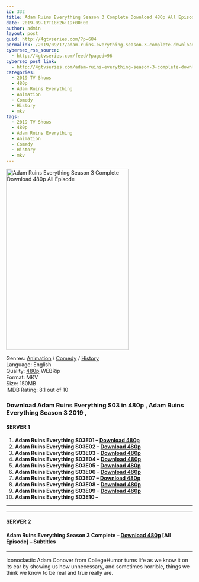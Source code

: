 ```yaml
---
id: 332
title: Adam Ruins Everything Season 3 Complete Download 480p All Episode
date: 2019-09-17T18:26:19+00:00
author: admin
layout: post
guid: http://4gtvseries.com/?p=684
permalink: /2019/09/17/adam-ruins-everything-season-3-complete-download-480p-all-episode-3/
cyberseo_rss_source:
  - http://4gtvseries.com/feed/?paged=96
cyberseo_post_link:
  - http://4gtvseries.com/adam-ruins-everything-season-3-complete-download-480p-all-episode/
categories:
  - 2019 TV Shows
  - 480p
  - Adam Ruins Everything
  - Animation
  - Comedy
  - History
  - mkv
tags:
  - 2019 TV Shows
  - 480p
  - Adam Ruins Everything
  - Animation
  - Comedy
  - History
  - mkv
---
```

<img loading="lazy" class="aligncenter" src="https://2.bp.blogspot.com/-QtfK0DH_9Nc/XYEelQgNDFI/AAAAAAAABtI/qi_nGEOHd80TaKCYGs9L7-C9B4Je6uEcQCK4BGAYYCw/s1600/Adam%2BRuins%2BEverything%2BSeason%2B3.jpg" alt="Adam Ruins Everything Season 3 Complete Download 480p All Episode" width="330" height="488" />

Genres: <a href="http://4gtvseries.com/tag/animation/" data-wpel-link="internal">Animation</a> / <a href="http://4gtvseries.com/tag/comedy/" data-wpel-link="internal">Comedy</a> / <a href="http://4gtvseries.com/tag/history/" data-wpel-link="internal">History</a>  
Language: English  
Quality:&nbsp;<a href="http://4gtvseries.com/tag/480p/" data-wpel-link="internal">480p</a> WEBRip  
Format: MKV  
Size: 150MB  
IMDB Rating: 8.1 out of 10

### **Download Adam Ruins Everything S03 in 480p , Adam Ruins Everything Season 3 2019 ,&nbsp;**

#### <span><strong>SERVER 1</strong></span>

  1. **Adam Ruins Everything S03E01 – <a href="http://slink.dl480p.xyz/7I99hLkh" data-wpel-link="external" target="_blank" rel="nofollow external noopener noreferrer" class="wpel-icon-left"><i class="wpel-icon fa fa-download" aria-hidden="true"></i>Download 480p</a>**
  2. **Adam Ruins Everything S03E02 – <a href="http://slink.dl480p.xyz/vUDki9" data-wpel-link="external" target="_blank" rel="nofollow external noopener noreferrer" class="wpel-icon-left"><i class="wpel-icon fa fa-download" aria-hidden="true"></i>Download 480p</a>**
  3. **Adam Ruins Everything S03E03 – <a href="http://slink.dl480p.xyz/WZbAV" data-wpel-link="external" target="_blank" rel="nofollow external noopener noreferrer" class="wpel-icon-left"><i class="wpel-icon fa fa-download" aria-hidden="true"></i>Download 480p</a>**
  4. **Adam Ruins Everything S03E04 – <a href="http://slink.dl480p.xyz/fVNTMa" data-wpel-link="external" target="_blank" rel="nofollow external noopener noreferrer" class="wpel-icon-left"><i class="wpel-icon fa fa-download" aria-hidden="true"></i>Download 480p</a>**
  5. **Adam Ruins Everything S03E05 – <a href="http://slink.dl480p.xyz/bKds" data-wpel-link="external" target="_blank" rel="nofollow external noopener noreferrer" class="wpel-icon-left"><i class="wpel-icon fa fa-download" aria-hidden="true"></i>Download 480p</a>**
  6. **Adam Ruins Everything S03E06 – <a href="http://slink.dl480p.xyz/xFPGoR" data-wpel-link="external" target="_blank" rel="nofollow external noopener noreferrer" class="wpel-icon-left"><i class="wpel-icon fa fa-download" aria-hidden="true"></i>Download 480p</a>**
  7. **Adam Ruins Everything S03E07 – <a href="http://slink.dl480p.xyz/2zOTo9u" data-wpel-link="external" target="_blank" rel="nofollow external noopener noreferrer" class="wpel-icon-left"><i class="wpel-icon fa fa-download" aria-hidden="true"></i>Download 480p</a>**
  8. **Adam Ruins Everything S03E08 – <a href="http://slink.dl480p.xyz/0ayP" data-wpel-link="external" target="_blank" rel="nofollow external noopener noreferrer" class="wpel-icon-left"><i class="wpel-icon fa fa-download" aria-hidden="true"></i>Download 480p</a>**
  9. **Adam Ruins Everything S03E09 – <a href="http://slink.dl480p.xyz/qYzJL" data-wpel-link="external" target="_blank" rel="nofollow external noopener noreferrer" class="wpel-icon-left"><i class="wpel-icon fa fa-download" aria-hidden="true"></i>Download 480p</a>**
 10. **Adam Ruins Everything S03E10 –&nbsp;**

* * *

* * *

#### <span><strong>SERVER 2</strong></span>

#### **Adam Ruins Everything Season 3 Complete – <a href="http://dl480p.xyz/469/" data-wpel-link="external" target="_blank" rel="nofollow external noopener noreferrer" class="wpel-icon-left"><i class="wpel-icon fa fa-download" aria-hidden="true"></i>Download 480p</a> [All Episode] – Subtitles**

* * *

Iconoclastic Adam Conover from CollegeHumor turns life as we know it on its ear by showing us how unnecessary, and sometimes horrible, things we think we know to be real and true really are.

<div align="center">
</div>